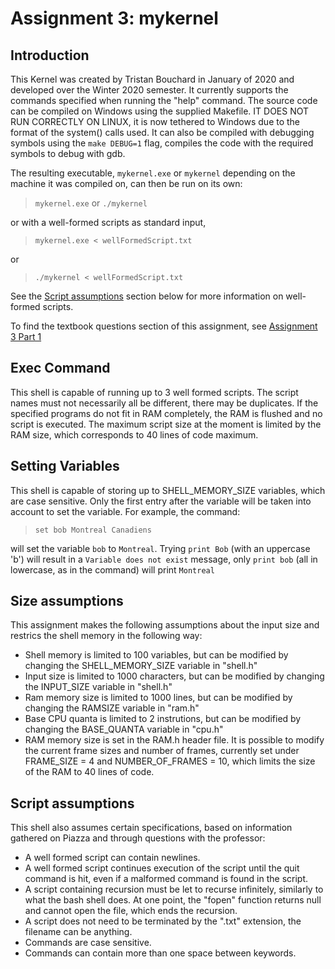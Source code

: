 # Assignment 3: mykernel

## Introduction
This Kernel was created by Tristan Bouchard in January of 2020 and developed over the Winter 2020 semester. It currently supports the commands specified when running the "help" command. The source code can be compiled on Windows using the supplied Makefile. IT DOES NOT RUN CORRECTLY ON LINUX, it is now tethered to Windows due to the format of the system() calls used. It can also be compiled with debugging symbols using the `make DEBUG=1` flag, compiles the code with the required symbols to debug with gdb.

The resulting executable, `mykernel.exe` or `mykernel` depending on the machine it was compiled on, can then be run on its own:

> `mykernel.exe` or `./mykernel`

 or with a well-formed scripts as standard input,

> `mykernel.exe < wellFormedScript.txt`

or
>`./mykernel < wellFormedScript.txt`

See the [Script assumptions](#scriptAssumptions) section below for more information on well-formed scripts.

To find the textbook questions section of this assignment, see [Assignment 3 Part 1](/Assignment3_Part_1.md)

## Exec Command
This shell is capable of running up to 3 well formed scripts. The script names must not necessarily all be different, there may be duplicates. If the specified programs do not fit in RAM completely, the RAM is flushed and no script is executed. The maximum script size at the moment is limited by the RAM size, which corresponds to 40 lines of code maximum.

## Setting Variables
This shell is capable of storing up to SHELL_MEMORY_SIZE variables, which are case sensitive. Only the first entry after the variable will be taken into account to set the variable. For example, the command:

> `set bob Montreal Canadiens`

will set the variable `bob` to `Montreal`. Trying `print Bob` (with an uppercase 'b') will result in a `Variable does not exist` message, only `print bob` (all in lowercase, as in the command) will print `Montreal`

## Size assumptions
This assignment makes the following assumptions about the input size and restrics the shell memory in the following way:

- Shell memory is limited to 100 variables, but can be modified by changing the SHELL_MEMORY_SIZE variable in "shell.h"
- Input size is limited to 1000 characters, but can be modified by changing the INPUT_SIZE variable in "shell.h"
- Ram memory size is limited to 1000 lines, but can be modified by changing the RAMSIZE variable in "ram.h"
- Base CPU quanta is limited to 2 instrutions, but can be modified by changing the BASE_QUANTA variable in "cpu.h"
- RAM memory size is set in the RAM.h header file. It is possible to modify the current frame sizes and number of frames, currently set under FRAME_SIZE = 4 and NUMBER_OF_FRAMES = 10, which limits the size of the RAM to 40 lines of code.

## Script assumptions<a name="scriptAssumptions"></a>
This shell also assumes certain specifications, based on information gathered on Piazza and through questions with the professor:
- A well formed script can contain newlines.
- A well formed script continues execution of the script until the quit command is hit, even if a malformed command is found in the script.
- A script containing recursion must be let to recurse infinitely, similarly to what the bash shell does. At one point, the "fopen" function returns null and cannot open the file, which ends the recursion.
- A script does not need to be terminated by the ".txt" extension, the filename can be anything.
- Commands are case sensitive.
- Commands can contain more than one space between keywords.

